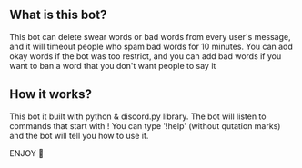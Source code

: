 ## What is this bot?
  This bot can delete swear words or bad words from every user's message, and it will timeout people who spam bad words for 10 minutes.
  You can add okay words if the bot was too restrict, and you can add bad words if you want to ban a word that you don't want people to say it

## How it works?
  This bot it built with python & discord.py library.
  The bot will listen to commands that start with !
  You can type '!help' (without qutation marks) and the bot will tell you how to use it.

ENJOY 🎉
